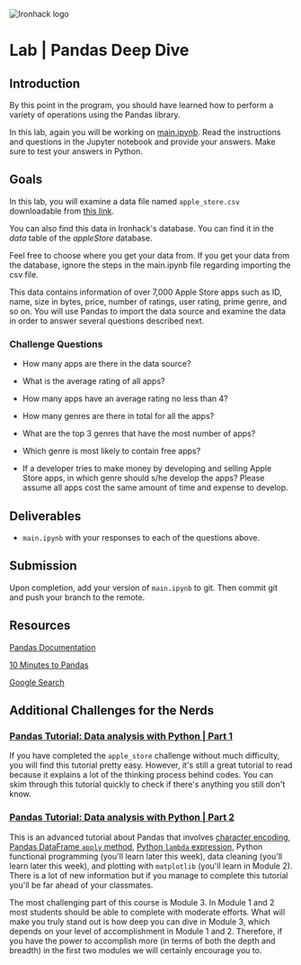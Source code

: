 ![Ironhack logo](https://i.imgur.com/1QgrNNw.png)

# Lab | Pandas Deep Dive

## Introduction

By this point in the program, you should have learned how to perform a variety of operations using the Pandas library.

In this lab, again you will be working on [main.ipynb](your-code/main.ipynb). Read the instructions and questions in the Jupyter notebook and provide your answers. Make sure to test your answers in Python.

## Goals

In this lab, you will examine a data file named `apple_store.csv` downloadable from [this link](https://s3-eu-west-1.amazonaws.com/ih-materials/uploads/data-static/data/apple_store.csv). 

You can also find this data in Ironhack's database. You can find it in the *data* table of the *appleStore* database.

Feel free to choose where you get your data from. If you get your data from the database, ignore the steps in the main.ipynb file regarding importing the csv file. 

This data contains information of over 7,000 Apple Store apps such as ID, name, size in bytes, price, number of ratings, user rating, prime genre, and so on. You will use Pandas to import the data source and examine the data in order to answer several questions described next.

### Challenge Questions

- How many apps are there in the data source?

- What is the average rating of all apps?

- How many apps have an average rating no less than 4?

- How many genres are there in total for all the apps?

- What are the top 3 genres that have the most number of apps?

- Which genre is most likely to contain free apps?

- If a developer tries to make money by developing and selling Apple Store apps, in which genre should s/he develop the apps? Please assume all apps cost the same amount of time and expense to develop.

## Deliverables

- `main.ipynb` with your responses to each of the questions above.

## Submission

Upon completion, add your version of `main.ipynb` to git. Then commit git and push your branch to the remote.

## Resources

[Pandas Documentation](https://pandas.pydata.org/pandas-docs/stable/api.html)

[10 Minutes to Pandas](https://pandas.pydata.org/pandas-docs/stable/10min.html)

[Google Search](https://www.google.com/search?q=how+to+use+pandas+python)

## Additional Challenges for the Nerds

### [Pandas Tutorial: Data analysis with Python | Part 1](https://www.dataquest.io/blog/pandas-python-tutorial/)

If you have completed the `apple_store` challenge without much difficulty, you will find this tutorial pretty easy. However, it's still a great tutorial to read because it explains a lot of the thinking process behind codes. You can skim through this tutorial quickly to check if there's anything you still don't know.

### [Pandas Tutorial: Data analysis with Python | Part 2](https://www.dataquest.io/blog/pandas-tutorial-python-2/)

This is an advanced tutorial about Pandas that involves [character encoding](http://www.cogsci.nl/blog/a-simple-explanation-of-character-encoding-in-python.html), [Pandas DataFrame `apply` method](https://pandas.pydata.org/pandas-docs/stable/generated/pandas.DataFrame.apply.html), [Python `lambda` expression](https://docs.python.org/3/tutorial/controlflow.html#lambda-expressions), Python functional programming (you'll learn later this week), data cleaning (you'll learn later this week), and plotting with `matplotlib` (you'll learn in Module 2). There is a lot of new information but if you manage to complete this tutorial you'll be far ahead of your classmates.

The most challenging part of this course is Module 3. In Module 1 and 2 most students should be able to complete with moderate efforts. What will make you truly stand out is how deep you can dive in Module 3, which depends on your level of accomplishment in Module 1 and 2. Therefore, if you have the power to accomplish more (in terms of both the depth and breadth) in the first two modules we will certainly encourage you to.
